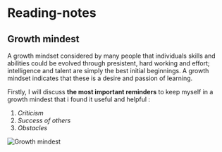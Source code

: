 # Reading-notes

## Growth mindest  

A growth mindset considered by many people that individuals skills and abilities could be evolved through presistent, hard working and effort; intelligence and talent are simply the best initial beginnings. A growth mindset indicates that these is a desire and passion of learning.  

Firstly, I will discuss **the most important reminders** to keep myself in a growth mindest that i found it useful and helpful : 

1. *Criticism*
2. *Success of others*
3. *Obstacles*  

![Growth mindest](https://www.strengthscope.com/wp-content/uploads/2021/01/Growth-v-fixed-mindset-t.jpg)

